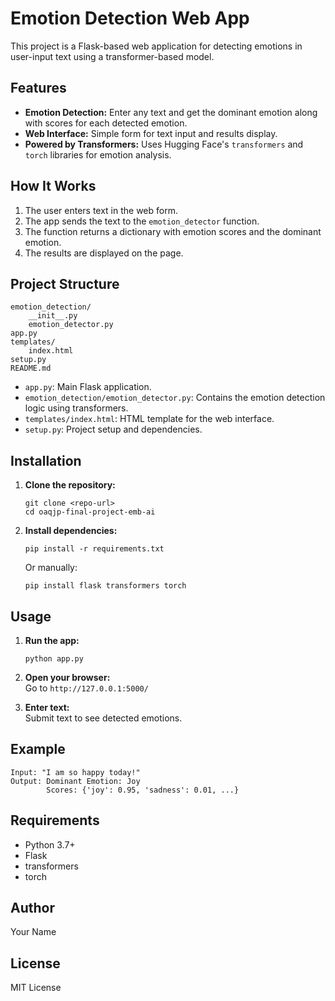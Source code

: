 # Emotion Detection Web App

This project is a Flask-based web application for detecting emotions in user-input text using a transformer-based model.

## Features

- **Emotion Detection:** Enter any text and get the dominant emotion along with scores for each detected emotion.
- **Web Interface:** Simple form for text input and results display.
- **Powered by Transformers:** Uses Hugging Face's `transformers` and `torch` libraries for emotion analysis.

## How It Works

1. The user enters text in the web form.
2. The app sends the text to the `emotion_detector` function.
3. The function returns a dictionary with emotion scores and the dominant emotion.
4. The results are displayed on the page.

## Project Structure

```
emotion_detection/
    __init__.py
    emotion_detector.py
app.py
templates/
    index.html
setup.py
README.md
```

- `app.py`: Main Flask application.
- `emotion_detection/emotion_detector.py`: Contains the emotion detection logic using transformers.
- `templates/index.html`: HTML template for the web interface.
- `setup.py`: Project setup and dependencies.

## Installation

1. **Clone the repository:**
    ```
    git clone <repo-url>
    cd oaqjp-final-project-emb-ai
    ```

2. **Install dependencies:**
    ```
    pip install -r requirements.txt
    ```
    Or manually:
    ```
    pip install flask transformers torch
    ```

## Usage

1. **Run the app:**
    ```
    python app.py
    ```
2. **Open your browser:**  
   Go to `http://127.0.0.1:5000/`

3. **Enter text:**  
   Submit text to see detected emotions.

## Example

```
Input: "I am so happy today!"
Output: Dominant Emotion: Joy
        Scores: {'joy': 0.95, 'sadness': 0.01, ...}
```

## Requirements

- Python 3.7+
- Flask
- transformers
- torch

## Author

Your Name

## License

MIT License